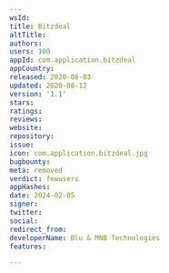 ```yaml
---
wsId: 
title: Bitzdeal
altTitle: 
authors: 
users: 100
appId: com.application.bitzdeal
appCountry: 
released: 2020-08-03
updated: 2020-08-12
version: '1.1'
stars: 
ratings: 
reviews: 
website: 
repository: 
issue: 
icon: com.application.bitzdeal.jpg
bugbounty: 
meta: removed
verdict: fewusers
appHashes: 
date: 2024-02-05
signer: 
twitter: 
social: 
redirect_from: 
developerName: Blu & MNB Technologies
features: 

---
```


